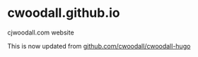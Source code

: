 # cwoodall.github.io
cjwoodall.com website

This is now updated from [github.com/cwoodall/cwoodall-hugo](https://github.com/cwoodall/cwoodall-hugo)
